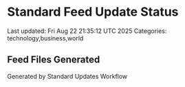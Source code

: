 # Standard Feed Update Status
Last updated: Fri Aug 22 21:35:12 UTC 2025
Categories: technology,business,world

## Feed Files Generated

Generated by Standard Updates Workflow
